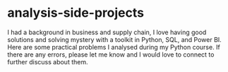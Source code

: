 # analysis-side-projects
I had a background in business and supply chain, I love having good solutions and solving mystery with a toolkit in Python, SQL, and Power BI.  Here are some practical problems I analysed during my Python course.
If there are any errors, please let me know and I would love to connect to further discuss about them.
